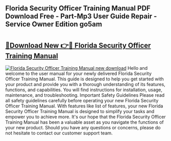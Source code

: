 ## Florida Security Officer Training Manual PDF Download Free - Part-Mp3 User Guide Repair - Service Owner Edition go5am

# <h2><a href="http://bc31944.oget.top/?id=Florida+Security+Officer+Training+Manual">🔗Download New 👉🔴 Florida Security Officer Training Manual</a></h2>

[![Florida Security Officer Training Manual new download](https://i.imgur.com/5g1atiW.png)](http://bc31944.oget.top/?id=Florida+Security+Officer+Training+Manual)
Hello and welcome to the user manual for your newly delivered Florida Security Officer Training Manual. This guide is designed to help you get started with your product and provide you with a thorough understanding of its features, functions, and capabilities. You will find instructions for installation, usage, maintenance, and troubleshooting. Important Safety Guidelines Please read all safety guidelines carefully before operating your new Florida Security Officer Training Manual. With features like list of features, your new Florida Security Officer Training Manual is designed to simplify your tasks and empower you to achieve more. It's our hope that the Florida Security Officer Training Manual has been a valuable asset as you navigate the functions of your new product. Should you have any questions or concerns, please do not hesitate to contact our customer support team.
